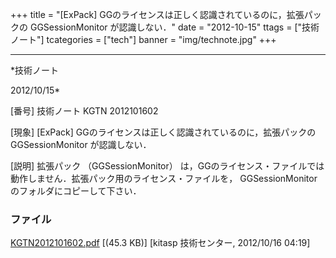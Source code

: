 ﻿+++
title = "[ExPack] GGのライセンスは正しく認識されているのに，拡張パックの GGSessionMonitor が認識しない．"
date = "2012-10-15"
ttags = ["技術ノート"]
tcategories = ["tech"]
banner = "img/technote.jpg"
+++

-----------------------------------------------------------------------------------------------------------------------------

*技術ノート

2012/10/15*


[番号]
技術ノート KGTN 2012101602

[現象]
[ExPack] GGのライセンスは正しく認識されているのに，拡張パックの
GGSessionMonitor が認識しない．

[説明]
拡張パック （GGSessionMonitor）
は，GGのライセンス・ファイルでは動作しません．拡張パック用のライセンス・ファイルを，
GGSessionMonitor のフォルダにコピーして下さい．


### ファイル

 
 


[KGTN2012101602.pdf](http://techreport.kitasp.net/attachments/download/1037/KGTN2012101602.pdf)
 [(45.3 KB)] [kitasp 技術センター, 2012/10/16
04:19]


 


 

